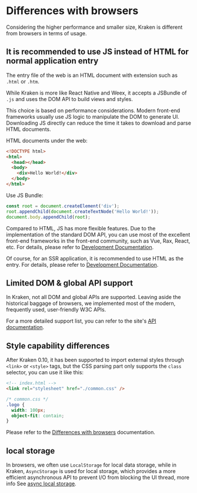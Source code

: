 # Differences with browsers

Considering the higher performance and smaller size, Kraken is different from browsers in terms of usage.

## It is recommended to use JS instead of HTML for normal application entry

The entry file of the web is an HTML document with extension such as `.html` or `.htm`.

While Kraken is more like React Native and Weex, it accepts a JSBundle of `.js` and uses the DOM API to build views and styles.

This choice is based on performance considerations. Modern front-end frameworks usually use JS logic to manipulate the DOM to generate UI. Downloading JS directly can reduce the time it takes to download and parse HTML documents.

HTML documents under the web:

```html
<!DOCTYPE html>
<html>
  <head></head>
  <body>
    <div>Hello World!</div>
  </body>
</html>
```

Use JS Bundle:

```js
const root = document.createElement('div');
root.appendChild(document.createTextNode('Hello World!'));
document.body.appendChild(root);
```

Compared to HTML, JS has more flexible features. Due to the implementation of the standard DOM API, you can use most of the excellent front-end frameworks in the front-end community, such as Vue, Rax, React, etc. For details, please refer to [Development Documentation](/en-US/guide).

Of course, for an SSR application, it is recommended to use HTML as the entry. For details, please refer to [Development Documentation](/en-US/guide/advanced/html).

## Limited DOM & global API support

In Kraken, not all DOM and global APIs are supported. Leaving aside the historical baggage of browsers, we implemented most of the modern, frequently used, user-friendly W3C APIs.

For a more detailed support list, you can refer to the site's [API documentation](/en-US/api/tags).

## Style capability differences

After Kraken 0.10, it has been supported to import external styles through `<link>` or `<style>` tags, but the CSS parsing part only supports the `class` selector, you can use it like this:

```html
<!-- index.html -->
<link rel="stylesheet" href="./common.css" />
```

```css
/* common.css */
.logo {
  width: 100px;
  object-fit: contain;
}
```

Please refer to the [Differences with browsers](/en-US/api/styles/difference) documentation.

## local storage

In browsers, we often use `LocalStorage` for local data storage, while in Kraken, `AsyncStorage` is used for local storage, which provides a more efficient asynchronous API to prevent I/O from blocking the UI thread, more info See [async local storage](/en-US/api/enhancement/storage).

